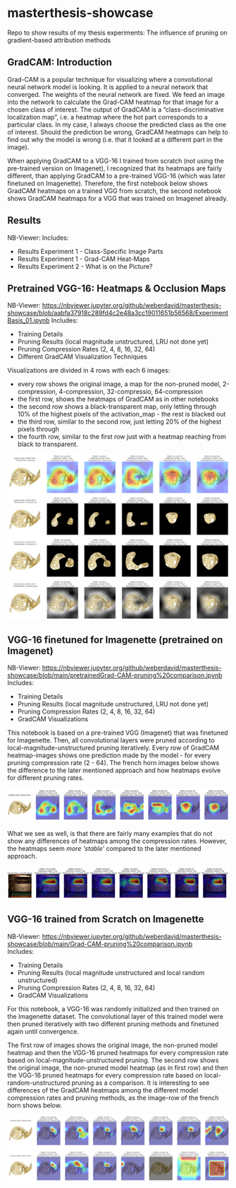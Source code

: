 # masterthesis-showcase
Repo to show results of my thesis experiments: The influence of pruning on gradient-based attribution methods

## GradCAM: Introduction
Grad-CAM is a popular technique for visualizing where a convolutional neural network model is looking. It is applied to a neural network that converged. The weights of the neural network are fixed. We feed an image into the network to calculate the Grad-CAM heatmap for that image for a chosen class of interest. The output of GradCAM is a “class-discriminative localization map”, i.e. a heatmap where the hot part corresponds to a particular class. In my case, I always choose the predicted class as the one of interest. Should the prediction be wrong, GradCAM heatmaps can help to find out why the model is wrong (i.e. that it looked at a different part in the image).

When applying GradCAM to a VGG-16 I trained from scratch (not using the pre-trained version on Imagenet), I recognized that its heatmaps are fairly different, than applying GradCAM to a pre-trained VGG-16 (which was later finetuned on Imagenette). Therefore, the first notebook below shows GradCAM heatmaps on a trained VGG from scratch, the second notebook shows GradCAM heatmaps for a VGG that was trained on Imagenet already.

## Results
NB-Viewer:
Includes:
- Results Experiment 1 - Class-Specific Image Parts
- Results Experiment 1 - Grad-CAM Heat-Maps
- Results Experiment 2 - What is on the Picture?

## Pretrained VGG-16: Heatmaps & Occlusion Maps
NB-Viewer: https://nbviewer.jupyter.org/github/weberdavid/masterthesis-showcase/blob/aabfa37918c289fd4c2e48a3cc19011651b56568/ExperimentBasis_01.ipynb
Includes:
- Training Details
- Pruning Results (local magnitude unstructured, LRU not done yet)
- Pruning Compression Rates (2, 4, 8, 16, 32, 64)
- Different GradCAM Visualization Techniques

Visualizations are divided in 4 rows with each 6 images:
- every row shows the original image, a map for the non-pruned model, 2-compression, 4-compression, 32-compressio, 64-compression
- the first row, shows the heatmaps of GradCAM as in other notebooks
- the second row shows a black-transparent map, only letting through 10% of the highest pixels of the activation_map - the rest is blacked out
- the third row, similar to the second row, just letting 20% of the highest pixels through
- the fourth row, similar to the first row just with a heatmap reaching from black to transparent.

![Screenshot of French-Horn Viz](images/vgg16_pretrained_french-horn_occlusion.png)


## VGG-16 finetuned for Imagenette (pretrained on Imagenet)
NB-Viewer: https://nbviewer.jupyter.org/github/weberdavid/masterthesis-showcase/blob/main/pretrainedGrad-CAM-pruning%20comparison.ipynb  
Includes:
- Training Details
- Pruning Results (local magnitude unstructured, LRU not done yet)
- Pruning Compression Rates (2, 4, 8, 16, 32, 64)
- GradCAM Visualizations

This notebook is based on a pre-trained VGG (Imagenet) that was finetuned for Imagenette. Then, all convolutional layers were pruned according to local-magnitude-unstructured pruning iteratively. Every row of GradCAM heatmap-images shows one prediction made by the model - for every pruning compression rate (2 - 64). The french horn images below shows the difference to the later mentioned approach and how heatmaps evolve for different pruning rates.

![Screenshot of French-Horn Viz](images/vgg16_pretrained_french-horn.png)

What we see as well, is that there are fairly many examples that do not show any differences of heatmaps among the compression rates. However, the heatmaps seem *more 'stable'* compared to the later mentioned approach.

![Screenshot of Cassette-Player Viz](images/vgg16_pretrained_cassette-player.png)


## VGG-16 trained from Scratch on Imagenette
NB-Viewer: https://nbviewer.jupyter.org/github/weberdavid/masterthesis-showcase/blob/main/Grad-CAM-pruning%20comparison.ipynb  
Includes:
- Training Details
- Pruning Results (local magnitude unstructured and local random unstructured)
- Pruning Compression Rates (2, 4, 8, 16, 32, 64)
- GradCAM Visualizations

For this notebook, a VGG-16 was randomly initialized and then trained on the Imagenette dataset. The convolutional layer of this trained model were then pruned iteratively with two different pruning methods and finetuned again until convergence.

The first row of images shows the original image, the non-pruned model heatmap and then the VGG-16 pruned heatmaps for every compression rate based on local-magnitude-unstructured pruning. The second row shows the original image, the non-pruned model heatmap (as in first row) and then the VGG-16 pruned heatmaps for every compression rate based on local-random-unstructured pruning as a comparison. It is interesting to see differences of the GradCAM heatmaps among the different model compression rates and pruning methods, as the image-row of the french horn shows below.

![Screenshot of French-Horn Viz](images/vgg16_scratch_french-horn.png)
